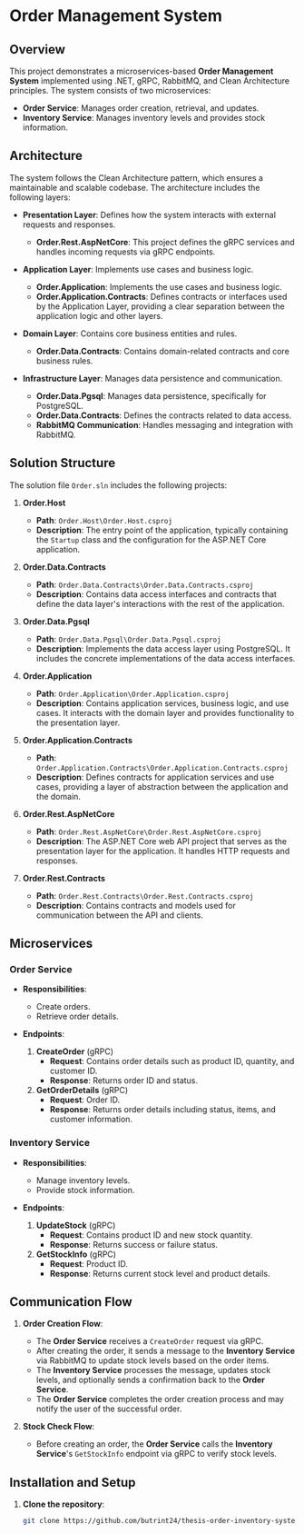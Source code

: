 # Order Management System

## Overview

This project demonstrates a microservices-based **Order Management System** implemented using .NET, gRPC, RabbitMQ, and Clean Architecture principles. The system consists of two microservices:

- **Order Service**: Manages order creation, retrieval, and updates.
- **Inventory Service**: Manages inventory levels and provides stock information.

## Architecture

The system follows the Clean Architecture pattern, which ensures a maintainable and scalable codebase. The architecture includes the following layers:

- **Presentation Layer**: Defines how the system interacts with external requests and responses.
  - **Order.Rest.AspNetCore**: This project defines the gRPC services and handles incoming requests via gRPC endpoints.

- **Application Layer**: Implements use cases and business logic.
  - **Order.Application**: Implements the use cases and business logic.
  - **Order.Application.Contracts**: Defines contracts or interfaces used by the Application Layer, providing a clear separation between the application logic and other layers.

- **Domain Layer**: Contains core business entities and rules.
  - **Order.Data.Contracts**: Contains domain-related contracts and core business rules.

- **Infrastructure Layer**: Manages data persistence and communication.
  - **Order.Data.Pgsql**: Manages data persistence, specifically for PostgreSQL.
  - **Order.Data.Contracts**: Defines the contracts related to data access.
  - **RabbitMQ Communication**: Handles messaging and integration with RabbitMQ.

## Solution Structure

The solution file `Order.sln` includes the following projects:

1. **Order.Host**
   - **Path**: `Order.Host\Order.Host.csproj`
   - **Description**: The entry point of the application, typically containing the `Startup` class and the configuration for the ASP.NET Core application.

2. **Order.Data.Contracts**
   - **Path**: `Order.Data.Contracts\Order.Data.Contracts.csproj`
   - **Description**: Contains data access interfaces and contracts that define the data layer's interactions with the rest of the application.

3. **Order.Data.Pgsql**
   - **Path**: `Order.Data.Pgsql\Order.Data.Pgsql.csproj`
   - **Description**: Implements the data access layer using PostgreSQL. It includes the concrete implementations of the data access interfaces.

4. **Order.Application**
   - **Path**: `Order.Application\Order.Application.csproj`
   - **Description**: Contains application services, business logic, and use cases. It interacts with the domain layer and provides functionality to the presentation layer.

5. **Order.Application.Contracts**
   - **Path**: `Order.Application.Contracts\Order.Application.Contracts.csproj`
   - **Description**: Defines contracts for application services and use cases, providing a layer of abstraction between the application and the domain.

6. **Order.Rest.AspNetCore**
   - **Path**: `Order.Rest.AspNetCore\Order.Rest.AspNetCore.csproj`
   - **Description**: The ASP.NET Core web API project that serves as the presentation layer for the application. It handles HTTP requests and responses.

7. **Order.Rest.Contracts**
   - **Path**: `Order.Rest.Contracts\Order.Rest.Contracts.csproj`
   - **Description**: Contains contracts and models used for communication between the API and clients.

## Microservices

### Order Service

- **Responsibilities**: 
  - Create orders.
  - Retrieve order details.

- **Endpoints**:
  1. **CreateOrder** (gRPC)
     - **Request**: Contains order details such as product ID, quantity, and customer ID.
     - **Response**: Returns order ID and status.
  2. **GetOrderDetails** (gRPC)
     - **Request**: Order ID.
     - **Response**: Returns order details including status, items, and customer information.

### Inventory Service

- **Responsibilities**:
  - Manage inventory levels.
  - Provide stock information.

- **Endpoints**:
  1. **UpdateStock** (gRPC)
     - **Request**: Contains product ID and new stock quantity.
     - **Response**: Returns success or failure status.
  2. **GetStockInfo** (gRPC)
     - **Request**: Product ID.
     - **Response**: Returns current stock level and product details.

## Communication Flow

1. **Order Creation Flow**:
   - The **Order Service** receives a `CreateOrder` request via gRPC.
   - After creating the order, it sends a message to the **Inventory Service** via RabbitMQ to update stock levels based on the order items.
   - The **Inventory Service** processes the message, updates stock levels, and optionally sends a confirmation back to the **Order Service**.
   - The **Order Service** completes the order creation process and may notify the user of the successful order.

2. **Stock Check Flow**:
   - Before creating an order, the **Order Service** calls the **Inventory Service**'s `GetStockInfo` endpoint via gRPC to verify stock levels.

## Installation and Setup

1. **Clone the repository**:
   ```bash
   git clone https://github.com/butrint24/thesis-order-inventory-system.git
